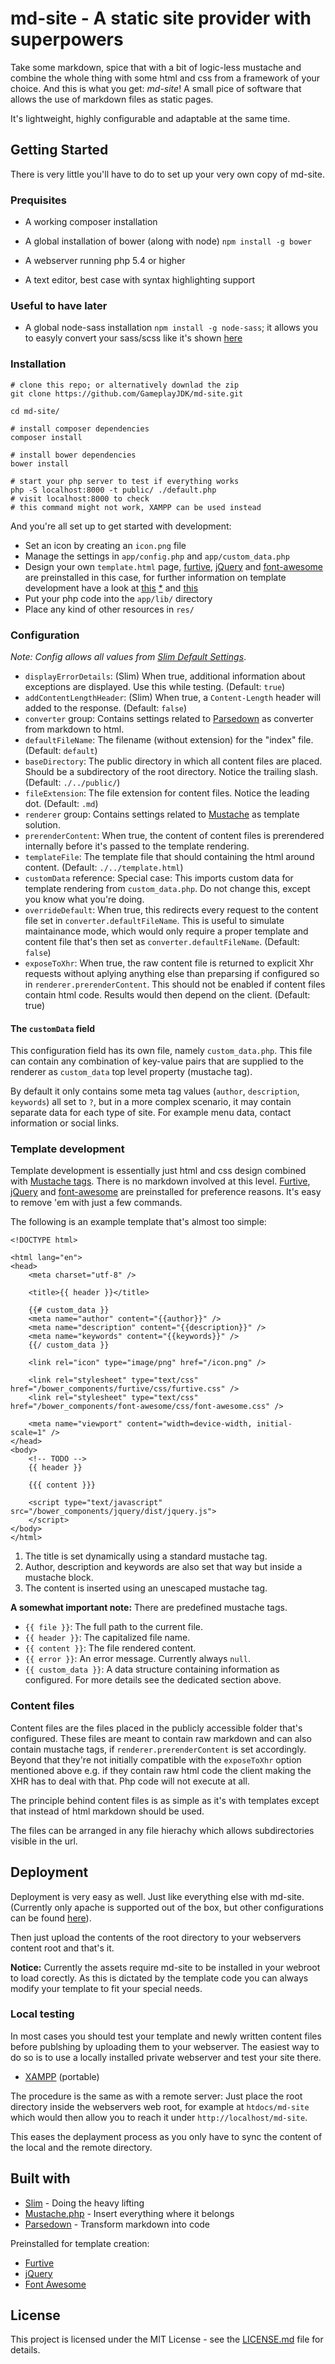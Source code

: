 
# md-site - A static site provider with superpowers

Take some markdown, spice that with a bit of logic-less mustache and combine the
whole thing with some html and css from a framework of your choice. And this is
what you get: *md-site*! A small pice of software that allows the use of
markdown files as static pages.

It's lightweight, highly configurable and adaptable at the same time.

## Getting Started

There is very little you'll have to do to set up your very own copy of md-site.

### Prequisites

 * A working composer installation
 * A global installation of bower (along with node)
   `npm install -g bower`

 * A webserver running php 5.4 or higher
 * A text editor, best case with syntax highlighting support

### Useful to have later

 * A global node-sass installation
   `npm install -g node-sass`; it allows you to easyly convert your sass/scss
   like it's shown [here](http://stackoverflow.com/a/31448585/2557685)

### Installation

```
# clone this repo; or alternatively downlad the zip
git clone https://github.com/GameplayJDK/md-site.git

cd md-site/

# install composer dependencies
composer install

# install bower dependencies
bower install

# start your php server to test if everything works
php -S localhost:8000 -t public/ ./default.php
# visit localhost:8000 to check
# this command might not work, XAMPP can be used instead
```

And you're all set up to get started with development:
 * Set an icon by creating an `icon.png` file
 * Manage the settings in `app/config.php` and `app/custom_data.php`
 * Design your own `template.html` page, [furtive](http://furtive.co/),
   [jQuery](https://github.com/jquery/jquery) and
   [font-awesome](http://fontawesome.io/icons/) are preinstalled in this case,
   for further information on template development have a look at
   [this](https://github.com/bobthecow/mustache.php/wiki/Mustache-Tags)
   [\*](https://mustache.github.io/mustache.5.html) and
   [this](https://github.com/adam-p/markdown-here/wiki/Markdown-Cheatsheet)
 * Put your php code into the `app/lib/` directory
 * Place any kind of other resources in `res/`

### Configuration

*Note: Config allows all values from [Slim Default Settings](https://www.slimframework.com/docs/objects/application.html#slim-default-settings)*.

 * `displayErrorDetails`: (Slim)
   When true, additional information about exceptions are displayed. Use this
   while testing.
   (Default: `true`)
 * `addContentLengthHeader`: (Slim)
   When true, a `Content-Length` header will added to the response.
   (Default: `false`)
 * `converter` group:
   Contains settings related to [Parsedown](https://github.com/erusev/parsedown)
   as converter from markdown to html.
  * `defaultFileName`:
      The filename (without extension) for the "index" file.
      (Default: `default`)
  * `baseDirectory`:
      The public directory in which all content files are placed. Should be a
      subdirectory of the root directory. Notice the trailing slash.
      (Default: `./../public/`)
  * `fileExtension`:
      The file extension for content files. Notice the leading dot.
      (Default: `.md`)
 * `renderer` group:
   Contains settings related to
   [Mustache](https://github.com/bobthecow/mustache.php) as template solution.
  * `prerenderContent`:
      When true, the content of content files is prerendered internally before
      it's passed to the template rendering.
  * `templateFile`:
      The template file that should containing the html around content.
      (Default: `./../template.html`)
  * `customData` reference:
      Special case: This imports custom data for template rendering from
      `custom_data.php`. Do not change this, except you know what you're doing.
 * `overrideDefault`:
   When true, this redirects every request to the content file set in
   `converter.defaultFileName`. This is useful to simulate maintainance mode,
   which would only require a proper template and content file that's then set
   as `converter.defaultFileName`.
   (Default: `false`)
 * `exposeToXhr`:
   When true, the raw content file is returned to explicit Xhr requests without
   aplying anything else than preparsing if configured so in
   `renderer.prerenderContent`. This should not be enabled if content files
   contain html code. Results would then depend on the client.
   (Default: true)

#### The `customData` field

This configuration field has its own file, namely `custom_data.php`. This file
can contain any combination of key-value pairs that are supplied to the renderer
as `custom_data` top level property (mustache tag).

By default it only contains some meta tag values (`author`, `description`,
`keywords`) all set to `?`, but in a more complex scenario, it may contain
separate data for each type of site. For example menu data, contact information
or social links.

### Template development

Template development is essentially just html and css design combined with
[Mustache tags](https://mustache.github.io/mustache.5.html). There is no
markdown involved at this level. [Furtive](http://furtive.co/),
[jQuery](https://github.com/jquery/jquery) and
[font-awesome](http://fontawesome.io/icons/) are preinstalled for preference
reasons. It's easy to remove 'em with just a few commands.

The following is an example template that's almost too simple:

```
<!DOCTYPE html>

<html lang="en">
<head>
    <meta charset="utf-8" />

    <title>{{ header }}</title>

    {{# custom_data }}
    <meta name="author" content="{{author}}" />
    <meta name="description" content="{{description}}" />
    <meta name="keywords" content="{{keywords}}" />
    {{/ custom_data }}

    <link rel="icon" type="image/png" href="/icon.png" />

    <link rel="stylesheet" type="text/css" href="/bower_components/furtive/css/furtive.css" />
    <link rel="stylesheet" type="text/css" href="/bower_components/font-awesome/css/font-awesome.css" />

    <meta name="viewport" content="width=device-width, initial-scale=1" />
</head>
<body>
    <!-- TODO -->
    {{ header }}

    {{{ content }}}

    <script type="text/javascript" src="/bower_components/jquery/dist/jquery.js">
    </script>
</body>
</html>
```

1. The title is set dynamically using a standard mustache tag.
2. Author, description and keywords are also set that way but inside a mustache
   block.
3. The content is inserted using an unescaped mustache tag.

**A somewhat important note:** There are predefined mustache tags.

 * `{{ file }}`: The full path to the current file.
 * `{{ header }}`: The capitalized file name.
 * `{{ content }}`: The file rendered content.
 * `{{ error }}`: An error message. Currently always `null`.
 * `{{ custom_data }}`: A data structure containing information as configured.
   For more details see the dedicated section above.

### Content files

Content files are the files placed in the publicly accessible folder that's
configured. These files are meant to contain raw markdown and can also contain
mustache tags, if `renderer.prerenderContent` is set accordingly. Beyond that
they're not initially compatible with the `exposeToXhr` option mentioned above
e.g. if they contain raw html code the client making the XHR has to deal with
that. Php code will not execute at all.

The principle behind content files is as simple as it's with templates except
that instead of html markdown should be used.

The files can be arranged in any file hierachy which allows subdirectories
visible in the url.

## Deployment

Deployment is very easy as well. Just like everything else with md-site.
(Currently only apache is supported out of the box, but other configurations can
be found [here](https://www.slimframework.com/docs/start/web-servers.html)).

Then just upload the contents of the root directory to your webservers content
root and that's it.

**Notice:** Currently the assets require md-site to be installed in your
webroot to load corectly. As this is dictated by the template code you can
always modify your template to fit your special needs.

### Local testing

In most cases you should test your template and newly written content files
before publshing by uploading them to your webserver. The easiest way to do so
is to use a locally installed private webserver and test your site there.

 * [XAMPP](https://www.apachefriends.org/download.html) (portable)

The procedure is the same as with a remote server: Just place the root directory
inside the webservers web root, for example at `htdocs/md-site` which would then
allow you to reach it under `http://localhost/md-site`.

This eases the deplayment process as you only have to sync the content of the
local and the remote directory.

## Built with

 * [Slim](https://github.com/slimphp/Slim) - Doing the heavy lifting
 * [Mustache.php](https://github.com/bobthecow/mustache.php) - Insert everything
   where it belongs
 * [Parsedown](https://github.com/erusev/parsedown) - Transform markdown into
   code

Preinstalled for template creation:

 * [Furtive](https://github.com/johnotander/furtive)
 * [jQuery](https://github.com/jquery/jquery)
 * [Font Awesome](https://github.com/FortAwesome/Font-Awesome)

## License

This project is licensed under the MIT License - see the
[LICENSE.md](https://github.com/GameplayJDK/md-site/blob/master/LICENSE.txt)
file for details.
